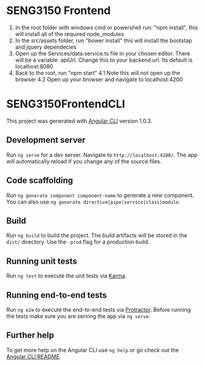 # SENG3150 Frontend

1. In the root folder with windows cmd or powershell run: "npm install", this will install all of the required node_modules
2. In the src/assets folder, run "bower install" this will install the bootstap and jquery dependecies
3. Open up the Services/data.service.ts file in your chosen editor. There will be a variable: apiUrl. Change this to your backend url. Its default is localhost:8080
4. Back to the root, run "npm start"
   4.1 Note this will not open up the browser
   4.2 Open up your browser and navigate to localhost:4200



# SENG3150FrontendCLI

This project was generated with [Angular CLI](https://github.com/angular/angular-cli) version 1.0.3.

## Development server

Run `ng serve` for a dev server. Navigate to `http://localhost:4200/`. The app will automatically reload if you change any of the source files.

## Code scaffolding

Run `ng generate component component-name` to generate a new component. You can also use `ng generate directive|pipe|service|class|module`.

## Build

Run `ng build` to build the project. The build artifacts will be stored in the `dist/` directory. Use the `-prod` flag for a production build.

## Running unit tests

Run `ng test` to execute the unit tests via [Karma](https://karma-runner.github.io).

## Running end-to-end tests

Run `ng e2e` to execute the end-to-end tests via [Protractor](http://www.protractortest.org/).
Before running the tests make sure you are serving the app via `ng serve`.

## Further help

To get more help on the Angular CLI use `ng help` or go check out the [Angular CLI README](https://github.com/angular/angular-cli/blob/master/README.md).